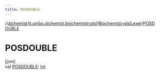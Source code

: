 ```yaml
---
title: POSDOUBLE
---
```

//[alchemist](../../../index.html)/[it.unibo.alchemist.biochemistrydsl](../index.html)/[BiochemistrydslLexer](index.html)/[POSDOUBLE](-p-o-s-d-o-u-b-l-e.html)



# POSDOUBLE



[jvm]\
val [POSDOUBLE](-p-o-s-d-o-u-b-l-e.html): [Int](https://kotlinlang.org/api/latest/jvm/stdlib/kotlin/-int/index.html)





